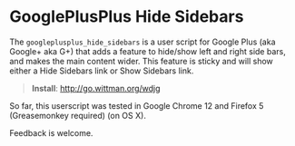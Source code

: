 # GooglePlusPlus Hide Sidebars

The `googleplusplus_hide_sidebars` is a user script for Google Plus (aka Google+ aka G+) that adds a feature to hide/show left and right side bars, and makes the main content wider. This feature is sticky and will show either a Hide Sidebars link or Show Sidebars link.

> **Install**: <http://go.wittman.org/wdjg>

So far, this userscript was tested in Google Chrome 12 and Firefox 5 (Greasemonkey required) (on OS X).

Feedback is welcome.